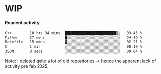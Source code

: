 # WIP

#### Reacent activity
<!--START_SECTION:waka-->

```txt
C++        10 hrs 34 mins  ███████████████████████▒░   93.45 %
Python     27 mins         █░░░░░░░░░░░░░░░░░░░░░░░░   04.10 %
Makefile   15 mins         ▓░░░░░░░░░░░░░░░░░░░░░░░░   02.21 %
C          1 min           ░░░░░░░░░░░░░░░░░░░░░░░░░   00.19 %
JSON       0 secs          ░░░░░░░░░░░░░░░░░░░░░░░░░   00.04 %
```

<!--END_SECTION:waka-->

Note: I deleted quite a lot of old repositories -> hence the apparent lack of activity pre feb 2025.